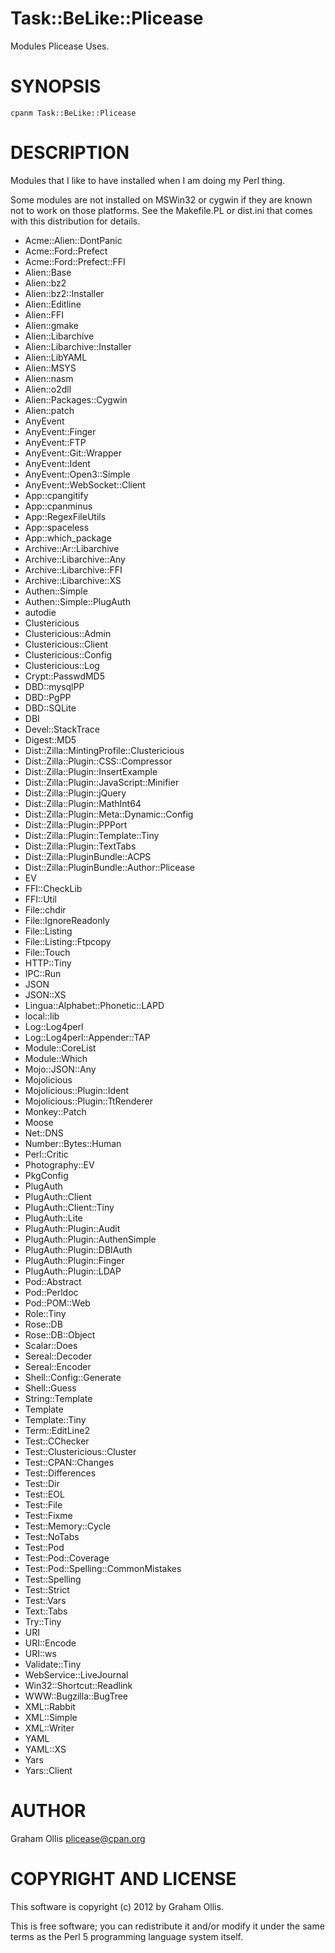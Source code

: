 # Task::BeLike::Plicease

Modules Plicease Uses.

# SYNOPSIS

    cpanm Task::BeLike::Plicease

# DESCRIPTION

Modules that I like to have installed when I am doing my Perl thing.

Some modules are not installed on MSWin32 or cygwin if they are known
not to work on those platforms.  See the Makefile.PL or dist.ini that
comes with this distribution for details.

- Acme::Alien::DontPanic
- Acme::Ford::Prefect
- Acme::Ford::Prefect::FFI
- Alien::Base
- Alien::bz2
- Alien::bz2::Installer
- Alien::Editline
- Alien::FFI
- Alien::gmake
- Alien::Libarchive
- Alien::Libarchive::Installer
- Alien::LibYAML
- Alien::MSYS
- Alien::nasm
- Alien::o2dll
- Alien::Packages::Cygwin
- Alien::patch
- AnyEvent
- AnyEvent::Finger
- AnyEvent::FTP
- AnyEvent::Git::Wrapper
- AnyEvent::Ident
- AnyEvent::Open3::Simple
- AnyEvent::WebSocket::Client
- App::cpangitify
- App::cpanminus
- App::RegexFileUtils
- App::spaceless
- App::which\_package
- Archive::Ar::Libarchive
- Archive::Libarchive::Any
- Archive::Libarchive::FFI
- Archive::Libarchive::XS
- Authen::Simple
- Authen::Simple::PlugAuth
- autodie
- Clustericious
- Clustericious::Admin
- Clustericious::Client
- Clustericious::Config
- Clustericious::Log
- Crypt::PasswdMD5
- DBD::mysqlPP
- DBD::PgPP
- DBD::SQLite
- DBI
- Devel::StackTrace
- Digest::MD5
- Dist::Zilla::MintingProfile::Clustericious
- Dist::Zilla::Plugin::CSS::Compressor
- Dist::Zilla::Plugin::InsertExample
- Dist::Zilla::Plugin::JavaScript::Minifier
- Dist::Zilla::Plugin::jQuery
- Dist::Zilla::Plugin::MathInt64
- Dist::Zilla::Plugin::Meta::Dynamic::Config
- Dist::Zilla::Plugin::PPPort
- Dist::Zilla::Plugin::Template::Tiny
- Dist::Zilla::Plugin::TextTabs
- Dist::Zilla::PluginBundle::ACPS
- Dist::Zilla::PluginBundle::Author::Plicease
- EV
- FFI::CheckLib
- FFI::Util
- File::chdir
- File::IgnoreReadonly
- File::Listing
- File::Listing::Ftpcopy
- File::Touch
- HTTP::Tiny
- IPC::Run
- JSON
- JSON::XS
- Lingua::Alphabet::Phonetic::LAPD
- local::lib
- Log::Log4perl
- Log::Log4perl::Appender::TAP
- Module::CoreList
- Module::Which
- Mojo::JSON::Any
- Mojolicious
- Mojolicious::Plugin::Ident
- Mojolicious::Plugin::TtRenderer
- Monkey::Patch
- Moose
- Net::DNS
- Number::Bytes::Human
- Perl::Critic
- Photography::EV
- PkgConfig
- PlugAuth
- PlugAuth::Client
- PlugAuth::Client::Tiny
- PlugAuth::Lite
- PlugAuth::Plugin::Audit
- PlugAuth::Plugin::AuthenSimple
- PlugAuth::Plugin::DBIAuth
- PlugAuth::Plugin::Finger
- PlugAuth::Plugin::LDAP
- Pod::Abstract
- Pod::Perldoc
- Pod::POM::Web
- Role::Tiny
- Rose::DB
- Rose::DB::Object
- Scalar::Does
- Sereal::Decoder
- Sereal::Encoder
- Shell::Config::Generate
- Shell::Guess
- String::Template
- Template
- Template::Tiny
- Term::EditLine2
- Test::CChecker
- Test::Clustericious::Cluster
- Test::CPAN::Changes
- Test::Differences
- Test::Dir
- Test::EOL
- Test::File
- Test::Fixme
- Test::Memory::Cycle
- Test::NoTabs
- Test::Pod
- Test::Pod::Coverage
- Test::Pod::Spelling::CommonMistakes
- Test::Spelling
- Test::Strict
- Test::Vars
- Text::Tabs
- Try::Tiny
- URI
- URI::Encode
- URI::ws
- Validate::Tiny
- WebService::LiveJournal
- Win32::Shortcut::Readlink
- WWW::Bugzilla::BugTree
- XML::Rabbit
- XML::Simple
- XML::Writer
- YAML
- YAML::XS
- Yars
- Yars::Client

# AUTHOR

Graham Ollis <plicease@cpan.org>

# COPYRIGHT AND LICENSE

This software is copyright (c) 2012 by Graham Ollis.

This is free software; you can redistribute it and/or modify it under
the same terms as the Perl 5 programming language system itself.
